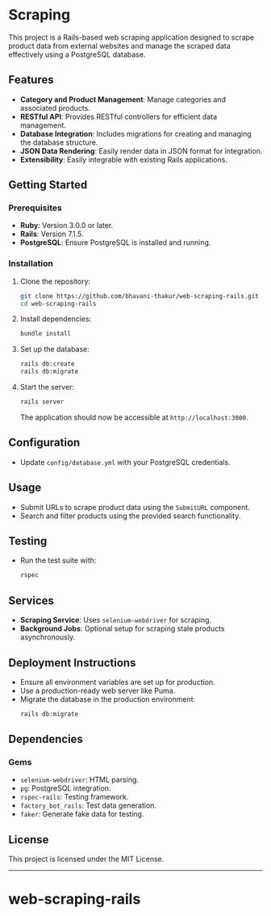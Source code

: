 # Scraping

This project is a Rails-based web scraping application designed to scrape product data from external websites and manage the scraped data effectively using a PostgreSQL database.

## Features

- **Category and Product Management**: Manage categories and associated products.
- **RESTful API**: Provides RESTful controllers for efficient data management.
- **Database Integration**: Includes migrations for creating and managing the database structure.
- **JSON Data Rendering**: Easily render data in JSON format for integration.
- **Extensibility**: Easily integrable with existing Rails applications.

## Getting Started

### Prerequisites
- **Ruby**: Version 3.0.0 or later.
- **Rails**: Version 7.1.5.
- **PostgreSQL**: Ensure PostgreSQL is installed and running.

### Installation
1. Clone the repository:
   ```bash
   git clone https://github.com/bhavani-thakur/web-scraping-rails.git
   cd web-scraping-rails
   ```
2. Install dependencies:
   ```bash
   bundle install
   ```

3. Set up the database:
   ```bash
   rails db:create
   rails db:migrate
   ```

4. Start the server:
   ```bash
   rails server
   ```
   The application should now be accessible at `http://localhost:3000`.

## Configuration
- Update `config/database.yml` with your PostgreSQL credentials.

## Usage
- Submit URLs to scrape product data using the `SubmitURL` component.
- Search and filter products using the provided search functionality.

## Testing
- Run the test suite with:
  ```bash
  rspec
  ```

## Services
- **Scraping Service**: Uses `selenium-webdriver` for scraping.
- **Background Jobs**: Optional setup for scraping stale products asynchronously.

## Deployment Instructions
- Ensure all environment variables are set up for production.
- Use a production-ready web server like Puma.
- Migrate the database in the production environment:
  ```bash
  rails db:migrate
  ```

## Dependencies

### Gems
- `selenium-webdriver`: HTML parsing.
- `pg`: PostgreSQL integration.
- `rspec-rails`: Testing framework.
- `factory_bot_rails`: Test data generation.
- `faker`: Generate fake data for testing.

## License
This project is licensed under the MIT License.

---

# web-scraping-rails